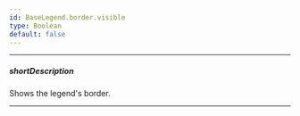 ```yaml
---
id: BaseLegend.border.visible
type: Boolean
default: false
---
```

---
##### shortDescription
Shows the legend's border.

---

